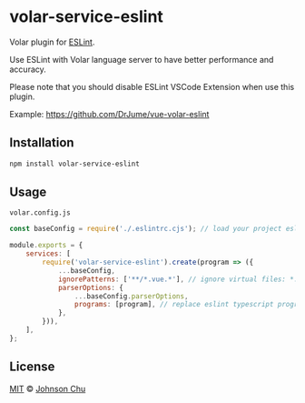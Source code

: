 # volar-service-eslint

Volar plugin for [ESLint](https://eslint.org/).

Use ESLint with Volar language server to have better performance and accuracy.

Please note that you should disable ESLint VSCode Extension when use this plugin.

Example: https://github.com/DrJume/vue-volar-eslint

## Installation

```sh
npm install volar-service-eslint
```

## Usage

`volar.config.js`

```js
const baseConfig = require('./.eslintrc.cjs'); // load your project eslint config

module.exports = {
	services: [
		require('volar-service-eslint').create(program => ({
			...baseConfig,
			ignorePatterns: ['**/*.vue.*'], // ignore virtual files: *.vue.ts, *.vue.html, *.vue.css
			parserOptions: {
				...baseConfig.parserOptions,
				programs: [program], // replace eslint typescript program
			},
		})),
	],
};
```

## License

[MIT](LICENSE) © [Johnson Chu](https://github.com/johnsoncodehk)
